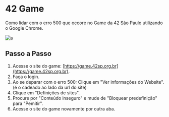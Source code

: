 # 42 Game

Como lidar com o erro 500 que occore no Game da 42 São Paulo utilizando o Google Chrome.

![a](./srcs/animation.gif)

## Passo a Passo

1. Acesse o site do game: [https://game.42sp.org.br](https://game.42sp.org.br).
2. Faça o login.
3. Ao se deparar com o erro 500: Clique em "Ver informações do Website". (é o cadeado ao lado da url do site)
4. Clique em "Definições de sites".
5. Procure por "Conteúdo inseguro" e mude de "Bloquear predefinição" para "Pemitir".
6. Acesse o site do game novamente por outra aba.
